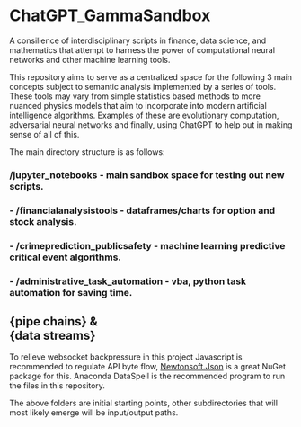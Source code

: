 # ChatGPT_GammaSandbox
A consilience of interdisciplinary scripts in finance, data science, and mathematics that attempt to harness the power of computational neural networks and other machine learning tools.

This repository aims to serve as a centralized space for the following 3 main concepts subject to semantic analysis implemented by a series of tools. These tools may vary from simple statistics based methods to more nuanced physics models that aim to incorporate into modern artificial intelligence algorithms. Examples of these are evolutionary computation, adversarial neural networks and finally, using ChatGPT to help out in making sense of all of this.

The main directory structure is as follows:

### /jupyter_notebooks - main sandbox space for testing out new scripts.

   ### - /financialanalysistools - dataframes/charts for option and stock analysis.
      
   ### - /crimeprediction_publicsafety - machine learning predictive critical event algorithms.
      
   ### - /administrative_task_automation - vba, python task automation for saving time.
   

## {pipe chains} & <br> {data streams}
To relieve websocket backpressure in this project Javascript is recommended to regulate API byte flow, [Newtonsoft.Json](https://www.nuget.org/packages/Newtonsoft.Json "Newtonsoft.Json") is a great NuGet package for this. Anaconda DataSpell is the recommended program to run the files in this repository.
   
      
The above folders are initial starting points, other subdirectories that will most likely emerge will be input/output paths.
